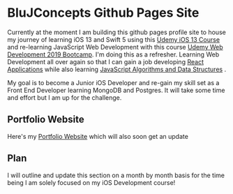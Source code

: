 # BluJConcepts Github Pages Site

Currently at the moment I am building this github pages profile site to house my journey of learning iOS 13 and Swift 5 using this [Udemy iOS 13 Course](https://www.udemy.com/course/ios-13-app-development-bootcamp/) and re-learning JavaScript Web Development with this course [Udemy Web Development 2019 Bootcamp](https://www.udemy.com/course/the-complete-web-development-bootcamp/). I'm doing this as a refresher. Learning Web Development all over again so that I can gain a job developing [React Applications](https://www.udemy.com/course/react-the-complete-guide-incl-redux/) while also learning [JavaScript Algorithms and Data Structures](https://www.udemy.com/course/js-algorithms-and-data-structures-masterclass/) .

My goal is to become a Junior iOS Developer and re-gain my skill set as a Front End Developer learning MongoDB and Postgres. It will take some time and effort but I am up for the challenge.

## Portfolio Website

Here's my  [Portfolio Website](https://blujconcepts.net/) which will also soon get an update



## Plan


I will outline and update this section on a month by month basis for the time being I am solely focused on my iOS Development course!
